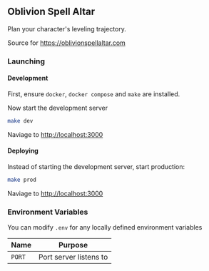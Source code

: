 ## Oblivion Spell Altar

Plan your character's leveling trajectory.

Source for https://oblivionspellaltar.com

### Launching

#### Development

First, ensure `docker`, `docker compose` and `make` are installed.

Now start the development server

```bash
make dev
```

Naviage to [http://localhost:3000](http://localhost:3000)

#### Deploying

Instead of starting the development server, start production:

```bash
make prod
```

Naviage to [http://localhost:3000](http://localhost:3000)

### Environment Variables

You can modify `.env` for any locally defined environment variables

| Name   | Purpose                |
| ------ | ---------------------- |
| `PORT` | Port server listens to |
